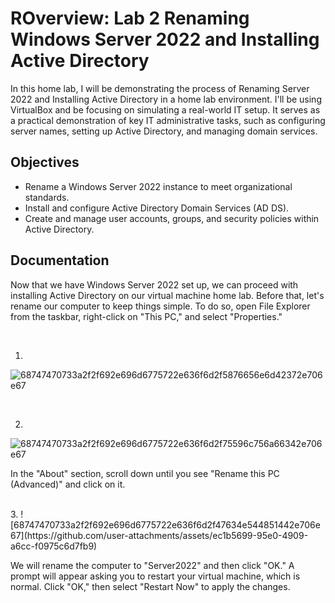 # ROverview: Lab 2 Renaming Windows Server 2022 and Installing Active Directory
In this home lab, I will be demonstrating the process of Renaming Server 2022 and Installing Active Directory in a home lab environment. I'll be using VirtualBox and be focusing on simulating a real-world IT setup. It serves as a practical demonstration of key IT administrative tasks, such as configuring server names, setting up Active Directory, and managing domain services.

## Objectives
- Rename a Windows Server 2022 instance to meet organizational standards.
- Install and configure Active Directory Domain Services (AD DS).
- Create and manage user accounts, groups, and security policies within Active Directory.

## Documentation
Now that we have Windows Server 2022 set up, we can proceed with installing Active Directory on our virtual machine home lab. Before that, let's rename our computer to keep things simple. To do so, open File Explorer from the taskbar, right-click on "This PC," and select "Properties."

<br>

1. 
![68747470733a2f2f692e696d6775722e636f6d2f5876656e6d42372e706e67](https://github.com/user-attachments/assets/6870e688-99a2-452e-ac1b-222367757f99)

<br>

2.
![68747470733a2f2f692e696d6775722e636f6d2f75596c756a66342e706e67](https://github.com/user-attachments/assets/dbc25f2c-a414-49f9-9ea4-dc9bf3909910)
<br>

In the "About" section, scroll down until you see "Rename this PC (Advanced)" and click on it.

<br>
3. 
![68747470733a2f2f692e696d6775722e636f6d2f47634e544851442e706e67](https://github.com/user-attachments/assets/ec1b5699-95e0-4909-a6cc-f0975c6d7fb9)

We will rename the computer to "Server2022" and then click "OK." A prompt will appear asking you to restart your virtual machine, which is normal. Click "OK," then select "Restart Now" to apply the changes.



